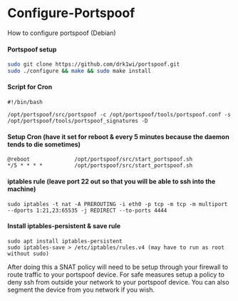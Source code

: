 # Configure-Portspoof
How to configure portspoof (Debian)

#### Portspoof setup
```bash
sudo git clone https://github.com/drk1wi/portspoof.git
sudo ./configure && make && sudo make install
```

#### Script for Cron
```
#!/bin/bash

/opt/portspoof/src/portspoof -c /opt/portspoof/tools/portspoof.conf -s /opt/portspoof/tools/portspoof_signatures -D
```

#### Setup Cron (have it set for reboot & every 5 minutes because the daemon tends to die sometimes)
```
@reboot              /opt/portspoof/src/start_portspoof.sh
*/5 * * * *          /opt/portspoof/src/start_portspoof.sh
```

#### iptables rule (leave port 22 out so that you will be able to ssh into the machine)
```
sudo iptables -t nat -A PREROUTING -i eth0 -p tcp -m tcp -m multiport --dports 1:21,23:65535 -j REDIRECT --to-ports 4444
```

#### Install iptables-persistent & save rule
```
sudo apt install iptables-persistent
sudo iptables-save > /etc/iptables/rules.v4 (may have to run as root without sudo)
```
After doing this a SNAT policy will need to be setup through your firewall to route traffic to your portspoof device.
For safe measures setup a policy to deny ssh from outside your network to your portspoof device.                                                              You can also segment the device from you network if you wish.
